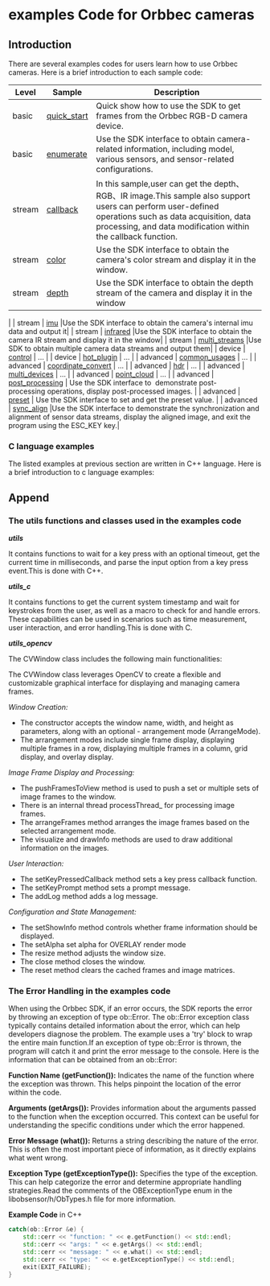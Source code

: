 # examples Code for Orbbec cameras

## Introduction

There are several examples codes for users learn how to use Orbbec cameras. Here is a brief introduction to each sample code:

| Level | Sample                                     | Description                                                                      |
| ----- | ------------------------------------------ | -------------------------------------------------------------------------------- |
| basic | [quick_start](0.basic.enumerate/README.md) | Quick show how to use the SDK to get frames from the Orbbec RGB-D camera device. |
| basic | [enumerate](0.basic.enumerate/README.md)   | Use the SDK interface to obtain camera-related information, including model, various sensors, and sensor-related configurations.|
| stream | [callback](1.stream.callback/README.md)    |In this sample,user can get the depth、RGB、IR image.This sample also support users can perform user-defined operations such as data acquisition, data processing, and data modification within the callback function.|
| stream | [color](1.stream.color/README.md)    |Use the SDK interface to obtain the camera's color stream and display it in the window.|
| stream | [depth](1.stream.depth/README.md)    |Use the SDK interface to obtain the depth stream of the camera and display it in the window
|
| stream | [imu](1.stream.imu/README.md)    |Use the SDK interface to obtain the camera's internal imu data and output it|
| stream | [infrared](1.stream.infrared/README.md)    |Use the SDK interface to obtain the camera IR stream and display it in the window|
| stream | [multi_streams](1.stream.multi_streams/README.md)    |Use SDK to obtain multiple camera data streams and output them|
| device | [control](2.device.control/README.md)    | ... |
| device | [hot_plugin](2.device.hot_plugin/README.md)    | ... |
| advanced | [common_usages](3.advanced.common_usages/README.md)    | ... |
| advanced | [coordinate_convert](3.advanced.coordinate_convert/README.md)    | ... |
| advanced | [hdr](1.advanced.hdr/README.md)    | ... |
| advanced | [multi_devices](3.advanced.multi_devices/README.md)    | ... |
| advanced | [point_cloud](3.advanced.point_cloud/README.md)    | ... |
| advanced | [post_processing](3.advanced.post_processing/README.md)    | Use the SDK interface to  demonstrate post-processing operations, display post-processed images. |
| advanced | [preset](3.advanced.preset/README.md)    | Use the SDK interface to set and get the preset value. |
| advanced | [sync_align](3.advanced.sync_align/README.md)    |Use the SDK interface to demonstrate the synchronization and alignment of sensor data streams, display the aligned image, and exit the program using the ESC_KEY key.|

### C language examples

The listed examples at previous section are written in C++ language. Here is a brief introduction to c language examples:

## Append

### The utils functions and classes used in the examples code

***utils***

It contains functions to wait for a key press with an optional timeout, get the current time in milliseconds, and parse the input option from a key press event.This is done with C++.

***utils_c***

It contains functions to get the current system timestamp and wait for keystrokes from the user, as well as a macro to check for and handle errors. These capabilities can be used in scenarios such as time measurement, user interaction, and error handling.This is done with C.

***utils_opencv***

The CVWindow class includes the following main functionalities:

The CVWindow class leverages OpenCV to create a flexible and customizable graphical interface for displaying and managing camera frames.

 *Window Creation:*

- The constructor accepts the window name, width, and height as parameters, along with an optional - arrangement mode (ArrangeMode).
- The arrangement modes include single frame display, displaying multiple frames in a row, displaying multiple frames in a column, grid display, and overlay display.

 *Image Frame Display and Processing:*

- The pushFramesToView method is used to push a set or multiple sets of image frames to the window.
- There is an internal thread processThread_ for processing image frames.
- The arrangeFrames method arranges the image frames based on the selected arrangement mode.
- The visualize and drawInfo methods are used to draw additional information on the images.

 *User Interaction:*

- The setKeyPressedCallback method sets a key press callback function.
- The setKeyPrompt method sets a prompt message.
- The addLog method adds a log message.

 *Configuration and State Management:*

- The setShowInfo method controls whether frame information should be displayed.
- The setAlpha set alpha for OVERLAY render mode
- The resize method adjusts the window size.
- The close method closes the window.
- The reset method clears the cached frames and image matrices.

### The Error Handling in the examples code

When using the Orbbec SDK, if an error occurs, the SDK reports the error by throwing an exception of type ob::Error. The ob::Error exception class typically contains detailed information about the error, which can help developers diagnose the problem.
The example uses a 'try' block to wrap the entire main function.If an exception of type ob::Error is thrown, the program will catch it and print the error message to the console.
Here is the information that can be obtained from an ob::Error:

**Function Name (getFunction()):**
Indicates the name of the function where the exception was thrown. This helps pinpoint the location of the error within the code.

**Arguments (getArgs()):**
Provides information about the arguments passed to the function when the exception occurred. This context can be useful for understanding the specific conditions under which the error happened.

**Error Message (what()):**
Returns a string describing the nature of the error. This is often the most important piece of information, as it directly explains what went wrong.

**Exception Type (getExceptionType()):**
Specifies the type of the exception. This can help categorize the error and determine appropriate handling strategies.Read the comments of the OBExceptionType enum in the libobsensor/h/ObTypes.h file for more information.

**Example Code** in C++

```cpp
catch(ob::Error &e) {
    std::cerr << "function: " << e.getFunction() << std::endl;
    std::cerr << "args: " << e.getArgs() << std::endl;
    std::cerr << "message: " << e.what() << std::endl;
    std::cerr << "type: " << e.getExceptionType() << std::endl;
    exit(EXIT_FAILURE);
}
```

